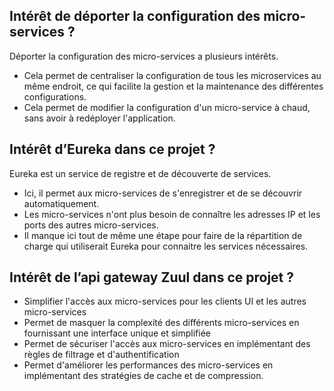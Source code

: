 ## Intérêt de déporter la configuration des micro-services ?
Déporter la configuration des micro-services a plusieurs intérêts.
- Cela permet de centraliser la configuration de tous les microservices au même endroit, ce qui facilite la gestion et la maintenance des différentes configurations.
- Cela permet de modifier la configuration d'un micro-service à chaud, sans avoir à redéployer l'application.

## Intérêt d’Eureka dans ce projet ?
Eureka est un service de registre et de découverte de services.
- Ici, il permet aux micro-services de s'enregistrer et de se découvrir automatiquement.
- Les micro-services n'ont plus besoin de connaître les adresses IP et les ports des autres micro-services.
- Il manque ici tout de même une étape pour faire de la répartition de charge qui utiliserait Eureka pour connaitre les services nécessaires.

## Intérêt de l’api gateway Zuul dans ce projet ?
- Simplifier l'accès aux micro-services pour les clients UI et les autres micro-services
- Permet de masquer la complexité des différents micro-services en fournissant une interface unique et simplifiée
- Permet de sécuriser l'accès aux micro-services en implémentant des règles de filtrage et d'authentification
- Permet d'améliorer les performances des micro-services en implémentant des stratégies de cache et de compression.
